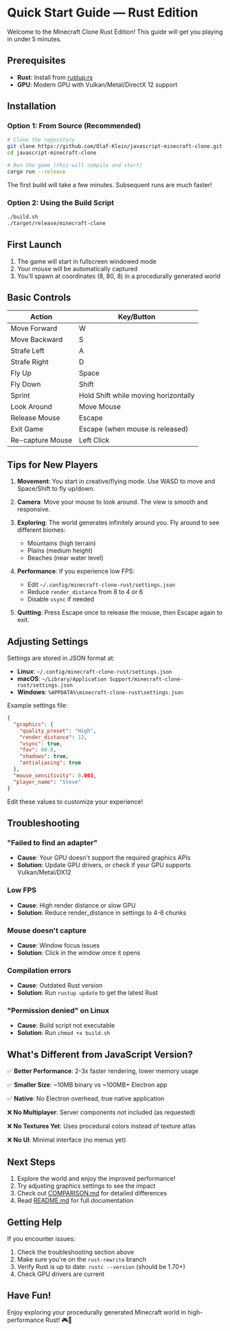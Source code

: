 # Quick Start Guide — Rust Edition

Welcome to the Minecraft Clone Rust Edition! This guide will get you playing in under 5 minutes.

## Prerequisites

- **Rust**: Install from [rustup.rs](https://rustup.rs/)
- **GPU**: Modern GPU with Vulkan/Metal/DirectX 12 support

## Installation

### Option 1: From Source (Recommended)

```bash
# Clone the repository
git clone https://github.com/Olaf-Klein/javascript-minecraft-clone.git
cd javascript-minecraft-clone

# Run the game (this will compile and start)
cargo run --release
```

The first build will take a few minutes. Subsequent runs are much faster!

### Option 2: Using the Build Script

```bash
./build.sh
./target/release/minecraft-clone
```

## First Launch

1. The game will start in fullscreen windowed mode
2. Your mouse will be automatically captured
3. You'll spawn at coordinates (8, 80, 8) in a procedurally generated world

## Basic Controls

| Action | Key/Button |
|--------|-----------|
| Move Forward | W |
| Move Backward | S |
| Strafe Left | A |
| Strafe Right | D |
| Fly Up | Space |
| Fly Down | Shift |
| Sprint | Hold Shift while moving horizontally |
| Look Around | Move Mouse |
| Release Mouse | Escape |
| Exit Game | Escape (when mouse is released) |
| Re-capture Mouse | Left Click |

## Tips for New Players

1. **Movement**: You start in creative/flying mode. Use WASD to move and Space/Shift to fly up/down.

2. **Camera**: Move your mouse to look around. The view is smooth and responsive.

3. **Exploring**: The world generates infinitely around you. Fly around to see different biomes:
   - Mountains (high terrain)
   - Plains (medium height)
   - Beaches (near water level)

4. **Performance**: If you experience low FPS:
   - Edit `~/.config/minecraft-clone-rust/settings.json`
   - Reduce `render_distance` from 8 to 4 or 6
   - Disable `vsync` if needed

5. **Quitting**: Press Escape once to release the mouse, then Escape again to exit.

## Adjusting Settings

Settings are stored in JSON format at:
- **Linux**: `~/.config/minecraft-clone-rust/settings.json`
- **macOS**: `~/Library/Application Support/minecraft-clone-rust/settings.json`
- **Windows**: `%APPDATA%\minecraft-clone-rust\settings.json`

Example settings file:
```json
{
  "graphics": {
    "quality_preset": "High",
    "render_distance": 12,
    "vsync": true,
    "fov": 80.0,
    "shadows": true,
    "antialiasing": true
  },
  "mouse_sensitivity": 0.003,
  "player_name": "Steve"
}
```

Edit these values to customize your experience!

## Troubleshooting

### "Failed to find an adapter"
- **Cause**: Your GPU doesn't support the required graphics APIs
- **Solution**: Update GPU drivers, or check if your GPU supports Vulkan/Metal/DX12

### Low FPS
- **Cause**: High render distance or slow GPU
- **Solution**: Reduce render_distance in settings to 4-6 chunks

### Mouse doesn't capture
- **Cause**: Window focus issues
- **Solution**: Click in the window once it opens

### Compilation errors
- **Cause**: Outdated Rust version
- **Solution**: Run `rustup update` to get the latest Rust

### "Permission denied" on Linux
- **Cause**: Build script not executable
- **Solution**: Run `chmod +x build.sh`

## What's Different from JavaScript Version?

✅ **Better Performance**: 2-3x faster rendering, lower memory usage

✅ **Smaller Size**: ~10MB binary vs ~100MB+ Electron app

✅ **Native**: No Electron overhead, true native application

❌ **No Multiplayer**: Server components not included (as requested)

❌ **No Textures Yet**: Uses procedural colors instead of texture atlas

❌ **No UI**: Minimal interface (no menus yet)

## Next Steps

1. Explore the world and enjoy the improved performance!
2. Try adjusting graphics settings to see the impact
3. Check out [COMPARISON.md](COMPARISON.md) for detailed differences
4. Read [README.md](README.md) for full documentation

## Getting Help

If you encounter issues:
1. Check the troubleshooting section above
2. Make sure you're on the `rust-rewrite` branch
3. Verify Rust is up to date: `rustc --version` (should be 1.70+)
4. Check GPU drivers are current

## Have Fun!

Enjoy exploring your procedurally generated Minecraft world in high-performance Rust! 🎮🦀
